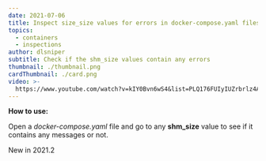 ```yaml
---
date: 2021-07-06
title: Inspect size_size values for errors in docker-compose.yaml files
topics:
  - containers
  - inspections
author: dlsniper
subtitle: Check if the shm_size values contain any errors
thumbnail: ./thumbnail.png
cardThumbnail: ./card.png
video: >-
  https://www.youtube.com/watch?v=kIY0Bvn6wS4&list=PLQ176FUIyIUZrbrlz4AY1V8VzBJKZyVlW&index=60
---
```


**How to use:**

Open a _docker-compose.yaml_ file and go to any **shm_size** value to see if it contains any messages or not.

<span class="tag is-rounded">New in 2021.2</span>
